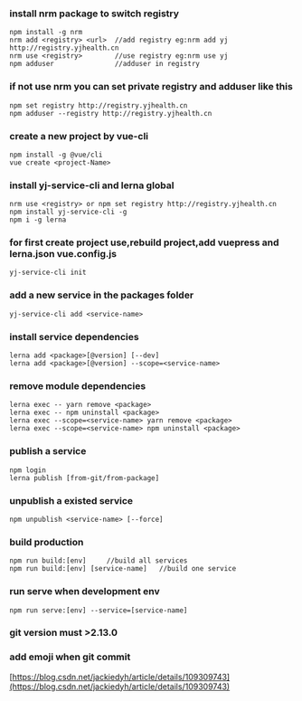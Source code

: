 ### install nrm package to switch registry
```
npm install -g nrm
nrm add <registry> <url>  //add registry eg:nrm add yj http://registry.yjhealth.cn
nrm use <registry>        //use registry eg:nrm use yj
npm adduser               //adduser in registry
```

### if not use nrm you can set private registry and adduser like this
```
npm set registry http://registry.yjhealth.cn
npm adduser --registry http://registry.yjhealth.cn
```

### create a new project by vue-cli
```
npm install -g @vue/cli
vue create <project-Name>    
```

### install yj-service-cli and lerna global 
```
nrm use <registry> or npm set registry http://registry.yjhealth.cn
npm install yj-service-cli -g  
npm i -g lerna
```

### for first create project use,rebuild project,add vuepress and lerna.json vue.config.js  
```
yj-service-cli init
```

### add a new service in the packages folder
```
yj-service-cli add <service-name>
```

### install service dependencies
```
lerna add <package>[@version] [--dev]
lerna add <package>[@version] --scope=<service-name>
```

### remove module dependencies 
```
lerna exec -- yarn remove <package>
lerna exec -- npm uninstall <package>
lerna exec --scope=<service-name> yarn remove <package>
lerna exec --scope=<service-name> npm uninstall <package>
```


### publish a service
```
npm login
lerna publish [from-git/from-package]
```

### unpublish a existed service
```
npm unpublish <service-name> [--force]
```

### build production
```
npm run build:[env]     //build all services
npm run build:[env] [service-name]   //build one service
```

### run serve when development env
```
npm run serve:[env] --service=[service-name]
```


### git version must >2.13.0

### add emoji when git commit
[https://blog.csdn.net/jackiedyh/article/details/109309743](https://blog.csdn.net/jackiedyh/article/details/109309743)
